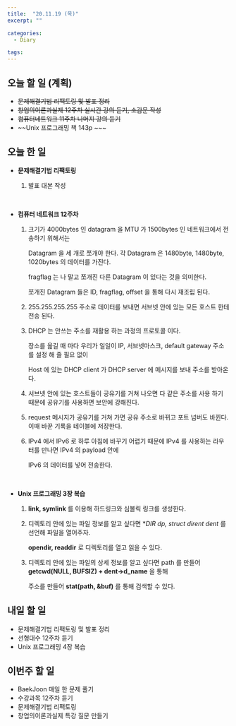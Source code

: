 ```yaml
---
title:  "20.11.19 (목)"
excerpt: ""

categories:
  - Diary

tags:
---
```


## 오늘 할 일 (계획)

- ~~문제해결기법 리팩토링 및 발표 정리~~
- ~~창업의이론과실제 12주차 실시간 강의 듣기, 소감문 작성~~
- ~~컴퓨터네트워크 11주차 나머지 강의 듣기~~
- ~~Unix 프로그래밍 책 143p ~~~

## 오늘 한 일

- **문제해결기법 리팩토링**

  1. 발표 대본 작성

     <br>

- **컴퓨터 네트워크 12주차**

  1. 크기가 4000bytes 인 datagram 을 MTU 가 1500bytes 인 네트워크에서 전송하기 위해서는

     Datagram 을 세 개로 쪼개야 한다. 각 Datagram 은 1480byte, 1480byte, 1020bytes 의 데이터를 가진다.

     fragflag 는 나 말고 쪼개진 다른 Datagram 이 있다는 것을 의미한다.

     쪼개진 Datagram 들은 ID, fragflag, offset 을 통해 다시 재조립 된다.

  2. 255.255.255.255 주소로 데이터를 보내면 서브넷 안에 있는 모든 호스트 한테 전송 된다.

  3. DHCP 는 안쓰는 주소를 재활용 하는 과정의 프로토콜 이다.

     장소를 옮길 때 마다 우리가 일일이 IP, 서브넷마스크, default gateway 주소를 설정 해 줄 필요 없이

     Host 에 있는 DHCP client 가 DHCP server 에 메시지를 보내 주소를 받아온다.

  4. 서브넷 안에 있는 호스트들이 공유기를 거쳐 나오면 다 같은 주소를 사용 하기 때문에 공유기를 사용하면 보안에 강해진다.

  5. request 메시지가 공유기를 거쳐 가면 공유 주소로 바뀌고 포트 넘버도 바뀐다. 이때 바꾼 기록을 테이블에 저장한다.

  6. IPv4 에서 IPv6 로 하루 아침에 바꾸기 어렵기 때문에 IPv4 를 사용하는 라우터를 만나면 IPv4 의 payload 안에

     IPv6 의 데이터를 넣어 전송한다.

     <br>

- **Unix 프로그래밍 3장 복습**

  1. **link, symlink** 를 이용해 하드링크와 심볼릭 링크를 생성한다.

  2. 디렉토리 안에 있는 파일 정보를 알고 싶다면 **DIR *dp, struct dirent dent** 를 선언해 파일을 열어주자.

     **opendir, readdir** 로 디렉토리를 열고 읽을 수 있다.

  3. 디렉토리 안에 있는 파일의 상세 정보를 알고 싶다면 path 를 만들어 **getcwd(NULL, BUFSIZ) + dent->d_name** 을 통해

     주소를 만들어 **stat(path, &buf)** 를 통해 검색할 수 있다.

## 내일 할 일

- 문제해결기법 리팩토링 및 발표 정리
- 선형대수 12주차 듣기
- Unix 프로그래밍 4장 복습

## 이번주 할 일

- BaekJoon 매일 한 문제 풀기
- 수강과목 12주차 듣기
- 문제해결기법 리팩토링
- 창업의이론과실제 특강 질문 만들기

<br>